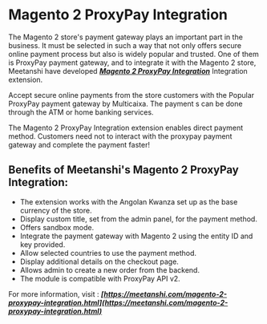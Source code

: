 # Magento 2 ProxyPay Integration

The Magento 2 store's payment gateway plays an important part in the business. It must be selected in such a way that not only offers secure online payment process but also is widely popular and trusted. One of them is ProxyPay payment gateway, and to integrate it with the Magento 2 store, Meetanshi have developed [***Magento 2 ProxyPay Integration***](https://meetanshi.com/magento-2-proxypay-integration.html) Integration extension.

Accept secure online payments from the store customers with the Popular ProxyPay payment gateway by Multicaixa. The payment s can be done through the ATM or home banking services.

The Magento 2 ProxyPay Integration extension enables direct payment method. Customers need not to interact with the proxypay payment gateway and complete the payment faster!

## Benefits of Meetanshi's Magento 2 ProxyPay Integration: ##
* The extension works with the Angolan Kwanza set up as the base currency of the store.
* Display custom title, set from the admin panel, for the payment method.
* Offers sandbox mode.
* Integrate the payment gateway with Magento 2 using the entity ID and key provided.
* Allow selected countries to use the payment method.
* Display additional details on the checkout page.
* Allows admin to create a new order from the backend.
* The module is compatible with ProxyPay API v2.

For more information, visit : ***[https://meetanshi.com/magento-2-proxypay-integration.html](https://meetanshi.com/magento-2-proxypay-integration.html)***

